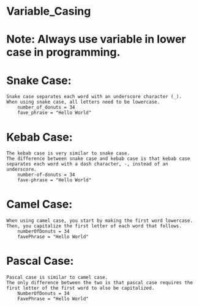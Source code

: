 # Variable_Casing

# Note: Always use variable in lower case in programming.

# Snake Case:
```
Snake case separates each word with an underscore character (_).
When using snake case, all letters need to be lowercase.
    number_of_donuts = 34
    fave_phrase = "Hello World"
```

# Kebab Case:
```
The kebab case is very similar to snake case.
The difference between snake case and kebab case is that kebab case separates each word with a dash character, -, instead of an underscore.
    number-of-donuts = 34
    fave-phrase = "Hello World"
```

# Camel Case:
```
When using camel case, you start by making the first word lowercase. Then, you capitalize the first letter of each word that follows.
    numberOfDonuts = 34
    favePhrase = "Hello World"
```

# Pascal Case:
```
Pascal case is similar to camel case.
The only difference between the two is that pascal case requires the first letter of the first word to also be capitalized.
    NumberOfDonuts = 34
    FavePhrase = "Hello World"
```
